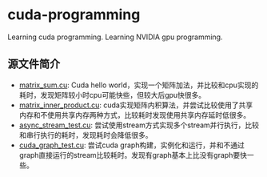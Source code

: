 # cuda-programming
Learning cuda programming. Learning NVIDIA gpu programming.

## 源文件简介
* [matrix_sum.cu](https://github.com/zhaocc1106/cuda-programming/blob/master/matrix_sum.cu): Cuda hello world，实现一个矩阵加法，并比较和cpu实现的耗时，发现矩阵较小时cpu可能快些，但较大后gpu快很多。
* [matrix_inner_product.cu](https://github.com/zhaocc1106/cuda-programming/blob/master/matrix_inner_product.cu): cuda实现矩阵内积算法，并尝试比较使用了共享内存和不使用共享内存两种方式，比较耗时发现使用共享内存延时低很多。
* [async_stream_test.cu](https://github.com/zhaocc1106/cuda-programming/blob/master/async_stream_test.cu): 尝试使用stream方式实现多个stream并行执行，比较和串行执行的耗时，发现耗时会降低很多。
* [cuda_graph_test.cu](https://github.com/zhaocc1106/cuda-programming/blob/master/cuda_graph_test.cu): 尝试cuda graph构建，实例化和运行，并和不通过graph直接运行的stream比较耗时。发现有graph基本上比没有graph要快一些。
